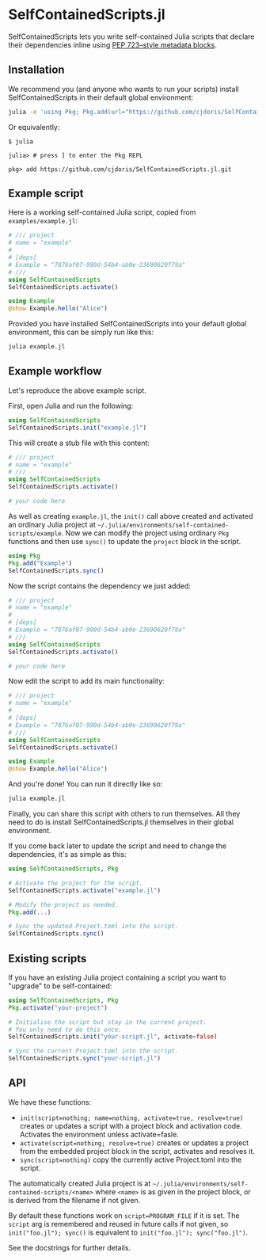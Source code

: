 # SelfContainedScripts.jl

SelfContainedScripts lets you write self-contained Julia scripts that declare their dependencies inline using [PEP 723–style metadata blocks](https://packaging.python.org/en/latest/specifications/inline-script-metadata/).

## Installation

We recommend you (and anyone who wants to run your scripts) install SelfContainedScripts
in their default global environment:
```bash
julia -e 'using Pkg; Pkg.add(url="https://github.com/cjdoris/SelfContainedScripts.jl.git");'
```

Or equivalently:
```
$ julia

julia> # press ] to enter the Pkg REPL

pkg> add https://github.com/cjdoris/SelfContainedScripts.jl.git
```

## Example script

Here is a working self-contained Julia script, copied from `examples/example.jl`:

```julia
# /// project
# name = "example"
# 
# [deps]
# Example = "7876af07-990d-54b4-ab0e-23690620f79a"
# ///
using SelfContainedScripts
SelfContainedScripts.activate()

using Example
@show Example.hello("Alice")
```

Provided you have installed SelfContainedScripts into your default global environment,
this can be simply run like this:
```bash
julia example.jl
```

## Example workflow

Let's reproduce the above example script.

First, open Julia and run the following:
```julia
using SelfContainedScripts
SelfContainedScripts.init("example.jl")
```

This will create a stub file with this content:
```julia
# /// project
# name = "example"
# ///
using SelfContainedScripts
SelfContainedScripts.activate()

# your code here
```

As well as creating `example.jl`, the `init()` call above created and activated an
ordinary Julia project at `~/.julia/environments/self-contained-scripts/example`. Now
we can modify the project using ordinary `Pkg` functions and then use `sync()` to update
the `project` block in the script.
```julia
using Pkg
Pkg.add("Example")
SelfContainedScripts.sync()
```

Now the script contains the dependency we just added:
```julia
# /// project
# name = "example"
#
# [deps]
# Example = "7876af07-990d-54b4-ab0e-23690620f79a"
# ///
using SelfContainedScripts
SelfContainedScripts.activate()

# your code here
```

Now edit the script to add its main functionality:
```julia
# /// project
# name = "example"
# 
# [deps]
# Example = "7876af07-990d-54b4-ab0e-23690620f79a"
# ///
using SelfContainedScripts
SelfContainedScripts.activate()

using Example
@show Example.hello("Alice")
```

And you're done! You can run it directly like so:

```bash
julia example.jl
```

Finally, you can share this script with others to run themselves. All they need to do
is install SelfContainedScripts.jl themselves in their global environment.

If you come back later to update the script and need to change the dependencies, it's
as simple as this:
```julia
using SelfContainedScripts, Pkg

# Activate the project for the script.
SelfContainedScripts.activate("example.jl")

# Modify the project as needed.
Pkg.add(...)

# Sync the updated Project.toml into the script.
SelfContainedScripts.sync()
```

## Existing scripts

If you have an existing Julia project containing a script you want to "upgrade" to be
self-contained:

```julia
using SelfContainedScripts, Pkg
Pkg.activate("your-project")

# Initialise the script but stay in the current project.
# You only need to do this once.
SelfContainedScripts.init("your-script.jl", activate=false)

# Sync the current Project.toml into the script.
SelfContainedScripts.sync("your-script.jl")
```

## API
We have these functions:
- `init(script=nothing; name=nothing, activate=true, resolve=true)` creates or updates a
  script with a project block and activation code. Activates the environment unless
  activate=fasle.
- `activate(script=nothing; resolve=true)` creates or updates a project from the
  embedded project block in the script, activates and resolves it.
- `sync(script=nothing)` copy the currently active Project.toml into the script.

The automatically created Julia project is at `~/.julia/environments/self-contained-scripts/<name>`
where `<name>` is as given in the project block, or is derived from the filename if not
given.

By default these functions work on `script=PROGRAM_FILE` if it is set. The `script` arg
is remembered and reused in future calls if not given, so `init("foo.jl"); sync()` is
equivalent to `init("foo.jl"); sync("foo.jl")`.

See the docstrings for further details.
